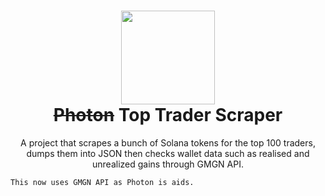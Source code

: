 <h1 align="center">
	<img src="https://i.imgur.com/YJPpoFX.png" width="150px"><br>
    <s>Photon</s> Top Trader Scraper
</h1>
<p align="center">
	A project that scrapes a bunch of Solana tokens for the top 100 traders, dumps them into JSON then checks wallet data such as realised and unrealized gains through GMGN API.</br>
</p>


```
This now uses GMGN API as Photon is aids.
```
